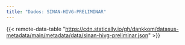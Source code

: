 ```yaml
---
title: "Dados: SINAN-HIVG-PRELIMINAR"
---
```


{{< remote-data-table "https://cdn.statically.io/gh/dankkom/datasus-metadata/main/metadata/data/sinan-hivg-preliminar.json" >}}
